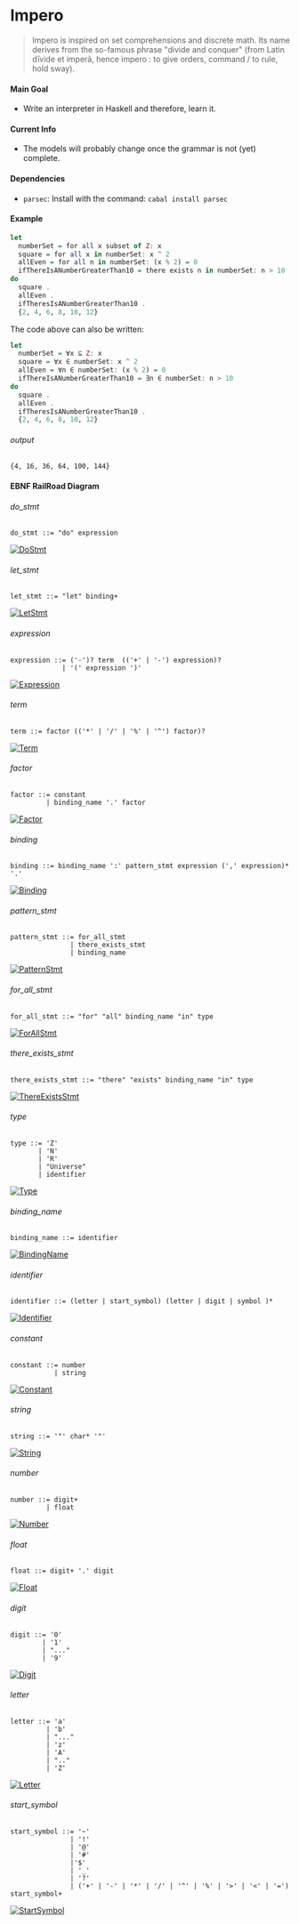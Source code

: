 # Impero 
> Impero is inspired on set comprehensions and discrete math. Its name derives from the so-famous phrase "divide and conquer"
> (from Latin dīvide et imperā, hence impero : to give orders, command / to rule, hold sway).

#### Main Goal
- Write an interpreter in Haskell and therefore, learn it.

#### Current Info
- The models will probably change once the grammar is not (yet) complete.

#### Dependencies
  - `parsec`: Install with the command: `cabal install parsec`

#### Example
```Haskell
let
  numberSet = for all x subset of Z: x
  square = for all x in numberSet: x ^ 2
  allEven = for all n in numberSet: (x % 2) = 0
  ifThereIsANumberGreaterThan10 = there exists n in numberSet: n > 10
do
  square .
  allEven .
  ifTheresIsANumberGreaterThan10 .
  {2, 4, 6, 8, 10, 12}
```

The code above can also be written:
```Haskell
let
  numberSet = ∀x ⊆ Z: x
  square = ∀x ∈ numberSet: x ^ 2
  allEven = ∀n ∈ numberSet: (x % 2) = 0
  ifThereIsANumberGreaterThan10 = ∃n ∈ numberSet: n > 10
do
  square .
  allEven .
  ifTheresIsANumberGreaterThan10 .
  {2, 4, 6, 8, 10, 12}
```

###### output
```
{4, 16, 36, 64, 100, 144}
```

#### EBNF RailRoad Diagram
###### do_stmt
```EBNF
do_stmt ::= "do" expression
```
<p align="left">
  <a href="">
    <img alt="DoStmt" src="./img/do_stmt.png" />
  </a>
</p>

###### let_stmt
```EBNF
let_stmt ::= "let" binding+
```
<p align="left">
  <a href="">
    <img alt="LetStmt" src="./img/let_stmt.png" />
  </a>
</p>

###### expression
```EBNF
expression ::= ('-')? term  (('+' | '-') expression)?
             | '(' expression ')'
```
<p align="left">
  <a href="">
    <img alt="Expression" src="./img/expression.png" />
  </a>
</p>

###### term
```EBNF
term ::= factor (('*' | '/' | '%' | '^') factor)?
```
<p align="left">
  <a href="">
    <img alt="Term" src="./img/term.png" />
  </a>
</p>

###### factor
```EBNF
factor ::= constant
         | binding_name '.' factor
```
<p align="left">
  <a href="">
    <img alt="Factor" src="./img/factor.png" />
  </a>
</p>

###### binding
```EBNF
binding ::= binding_name ':' pattern_stmt expression (',' expression)* '.'
```
<p align="left">
  <a href="">
    <img alt="Binding" src="./img/binding.png" />
  </a>
</p>

###### pattern_stmt
```EBNF
pattern_stmt ::= for_all_stmt
               | there_exists_stmt
               | binding_name
```
<p align="left">
  <a href="">
    <img alt="PatternStmt" src="./img/pattern_stmt.png" />
  </a>
</p>

###### for\_all_stmt
```EBNF
for_all_stmt ::= "for" "all" binding_name "in" type
```
<p align="left">
  <a href="">
    <img alt="ForAllStmt" src="./img/for_all_stmt.png" />
  </a>
</p>

###### there\_exists_stmt
```EBNF
there_exists_stmt ::= "there" "exists" binding_name "in" type
```
<p align="left">
  <a href="">
    <img alt="ThereExistsStmt" src="./img/there_exists_stmt.png" />
  </a>
</p>

###### type
```EBNF
type ::= 'Z'
       | 'N'
       | 'R'
       | "Universe"
       | identifier
```
<p align="left">
  <a href="">
    <img alt="Type" src="./img/type.png" />
  </a>
</p>

###### binding_name
```EBNF
binding_name ::= identifier
```
<p align="left">
  <a href="">
    <img alt="BindingName" src="./img/binding_name.png" />
  </a>
</p>

###### identifier
```EBNF
identifier ::= (letter | start_symbol) (letter | digit | symbol )*
```
<p align="left">
  <a href="">
    <img alt="Identifier" src="./img/identifier.png" />
  </a>
</p>

###### constant
```EBNF
constant ::= number
           | string
```
<p align="left">
  <a href="">
    <img alt="Constant" src="./img/constant.png" />
  </a>
</p>

###### string
```EBNF
string ::= '"' char* '"'
```
<p align="left">
  <a href="">
    <img alt="String" src="./img/string.png" />
  </a>
</p>

###### number
```EBNF
number ::= digit+
         | float
```
<p align="left">
  <a href="">
    <img alt="Number" src="./img/number.png" />
  </a>
</p>

###### float
```EBNF
float ::= digit+ '.' digit
```
<p align="left">
  <a href="">
    <img alt="Float" src="./img/float.png" />
  </a>
</p>

###### digit
```EBNF
digit ::= '0'
        | '1'
        | "..."
        | '9'
```
<p align="left">
  <a href="">
    <img alt="Digit" src="./img/digit.png" />
  </a>
</p>

###### letter
```EBNF
letter ::= 'a' 
         | 'b'
         | "..."
         | 'z'
         | 'A'
         | ".."
         | 'Z'
```
<p align="left">
  <a href="">
    <img alt="Letter" src="./img/letter.png" />
  </a>
</p>

###### start_symbol
```EBNF
start_symbol ::= '~'
               | '!' 
               | '@'
               | '#'
               |'$'
               | '_'
               | '?'
               | ('+' | '-' | '*' | '/' | '^' | '%' | '>' | '<' | '=') start_symbol+
```
<p align="left">
  <a href="">
    <img alt="StartSymbol" src="./img/start_symbol.png" />
  </a>
</p>
